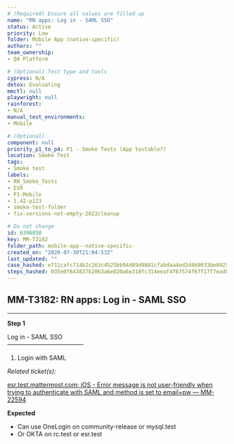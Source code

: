 ```yaml
---
# (Required) Ensure all values are filled up
name: "RN apps: Log in - SAML SSO"
status: Active
priority: Low
folder: Mobile App (native-specific)
authors: ""
team_ownership: 
- QA Platform

# (Optional) Test type and tools
cypress: N/A
detox: Evaluating
mmctl: null
playwright: null
rainforest: 
- N/A
manual_test_environments: 
- Mobile

# (Optional)
component: null
priority_p1_to_p4: P1 - Smoke Tests (App testable?)
location: Smoke Test
tags: 
- Smoke test
labels: 
- RN_Smoke_Tests
- ESR
- P1-Mobile
- 1.42-p123
- smoke-test-folder
- fix-versions-not-empty-2022cleanup

# Do not change
id: 6396858
key: MM-T3182
folder_path: mobile-app--native-specific-
created_on: "2020-07-30T21:04:53Z"
last_updated: ""
case_hashed: e711cafc714b2c263c4525bb94d09d9881cfabdaa4ed2d460033be8925f10f6c04f353cf47eb76f8126de28386b02b44
steps_hashed: 035e0f643837b20b3a6e820a6e310fc314eeaf4f67574f67f17f7ead0a5530c844351948e9245dfe4ac867e938b3b53a
---
```


## MM-T3182: RN apps: Log in - SAML SSO

---

**Step 1**

Log in - SAML SSO\
–––––––––––––––––––––––––

1. Login with SAML

_Related ticket(s):_

[esr.test.mattermost.com: iOS - Error message is not user-friendly when trying to authenticate with SAML and method is set to email+pw — MM-22594](https://mattermost.atlassian.net/browse/MM-22594)

**Expected**

- Can use OneLogin on community-release or mysql.test
- Or OKTA on rc.test or esr.test
